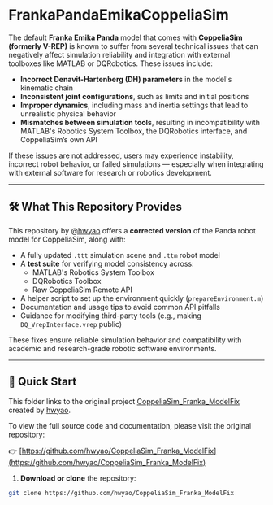# FrankaPandaEmikaCoppeliaSim

The default **Franka Emika Panda** model that comes with **CoppeliaSim (formerly V-REP)** is known to suffer from several technical issues that can negatively affect simulation reliability and integration with external toolboxes like MATLAB or DQRobotics. These issues include:

- **Incorrect Denavit-Hartenberg (DH) parameters** in the model's kinematic chain  
- **Inconsistent joint configurations**, such as limits and initial positions  
- **Improper dynamics**, including mass and inertia settings that lead to unrealistic physical behavior  
- **Mismatches between simulation tools**, resulting in incompatibility with MATLAB's Robotics System Toolbox, the DQRobotics interface, and CoppeliaSim’s own API  

If these issues are not addressed, users may experience instability, incorrect robot behavior, or failed simulations — especially when integrating with external software for research or robotics development.

---

## 🛠 What This Repository Provides

This repository by [@hwyao](https://github.com/hwyao) offers a **corrected version** of the Panda robot model for CoppeliaSim, along with:

- A fully updated `.ttt` simulation scene and `.ttm` robot model  
- A **test suite** for verifying model consistency across:
  - MATLAB's Robotics System Toolbox  
  - DQRobotics Toolbox  
  - Raw CoppeliaSim Remote API  
- A helper script to set up the environment quickly (`prepareEnvironment.m`)  
- Documentation and usage tips to avoid common API pitfalls  
- Guidance for modifying third-party tools (e.g., making `DQ_VrepInterface.vrep` public)  

These fixes ensure reliable simulation behavior and compatibility with academic and research-grade robotic software environments.

---

## 🚀 Quick Start

This folder links to the original project [CoppeliaSim_Franka_ModelFix](https://github.com/hwyao/CoppeliaSim_Franka_ModelFix) created by [hwyao](https://github.com/hwyao).

To view the full source code and documentation, please visit the original repository:

👉 [https://github.com/hwyao/CoppeliaSim_Franka_ModelFix](https://github.com/hwyao/CoppeliaSim_Franka_ModelFix)


1. **Download or clone** the repository:

```bash
git clone https://github.com/hwyao/CoppeliaSim_Franka_ModelFix
